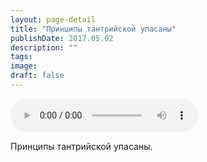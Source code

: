 ```yaml
---
layout: page-detail
title: "Принципы тантрийской упасаны"
publishDate: 2017.05.02
description: ""
tags:
image:
draft: false
---
```


<audio title="2017.05.02 - Принципы тантрийской упасаны.mp3" src="https://filer-api.advayta.org/v1.0/public/files/74889" controls=""></audio>

 Принципы тантрийской упасаны. 

  
